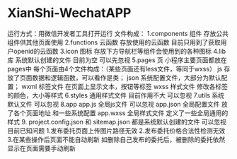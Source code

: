 # XianShi-WechatAPP
运行方式：用微信开发者工具打开运行
文件构成：
  1.components 组件 
    存放公共组件供其他页面使用
  2.functions 云函数 
    存放使用的云函数 目前只用到了获取用户openid的云函数 
  3.icon 图标 
    存放下方导航栏等组件会使用到的各种图标 
  4.lib 库
    系统默认创建的文件 目前为空 可以先忽视
  5.pages 页
    小程序主要页面都放在pages中 每个页面由4个文件构成：（某些页面还有less文件，等同于wxss）
    js 存放了页面数据和逻辑函数，可以看作是类；
    json 系统配置文件，大部分为默认配置；
    wxml 标签文件 在页面上显示文本，按钮等标签
    wxss 样式文件 修改各标签的颜色，大小等样式
  6.styles 通用样式文件
    目前作用不大 可以忽视
  7.utils
    系统默认文件 可以忽视
  8.app 
    app.js 全局js文件 可以忽视
    app.json 全局配置文件 放了各个页面地址 和一些系统配置
    app.wxss 全局样式文件 定义了一些全局通用的样式
  9. project.config.json 和 sitemap.json
    都是系统默认创建的文件 可以忽视
目前已知问题
  1.发布委托页面上传图片路径无效
  2.发布委托价格合法性检测无效
  3.在某些操作后页面不能自动刷新 如删除自己发布的委托后，被删除的委托依然显示在页面需要手动刷新
